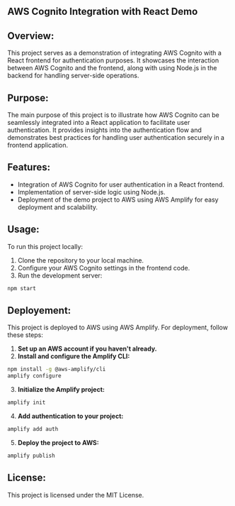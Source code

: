 ## AWS Cognito Integration with React Demo

## Overview:
This project serves as a demonstration of integrating AWS Cognito with a React frontend for authentication purposes. It showcases the interaction between AWS Cognito and the frontend, along with using Node.js in the backend for handling server-side operations.

## Purpose:
The main purpose of this project is to illustrate how AWS Cognito can be seamlessly integrated into a React application to facilitate user authentication. It provides insights into the authentication flow and demonstrates best practices for handling user authentication securely in a frontend application.

## Features:
- Integration of AWS Cognito for user authentication in a React frontend.
- Implementation of server-side logic using Node.js.
- Deployment of the demo project to AWS using AWS Amplify for easy deployment and scalability.

## Usage:
To run this project locally:

1. Clone the repository to your local machine.
2. Configure your AWS Cognito settings in the frontend code.
3. Run the development server:
```bash
npm start
```
## Deployement:
This project is deployed to AWS using AWS Amplify. For deployment, follow these steps:

1. **Set up an AWS account if you haven't already.**
2. **Install and configure the Amplify CLI:**
```bash
npm install -g @aws-amplify/cli
amplify configure
```

3. **Initialize the Amplify project:**
```bash
amplify init
```

4. **Add authentication to your project:**

```bash
amplify add auth
```

5. **Deploy the project to AWS:**

```bash
amplify publish
```
## License:

This project is licensed under the MIT License.
